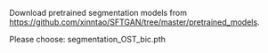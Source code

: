 Download pretrained segmentation models from https://github.com/xinntao/SFTGAN/tree/master/pretrained_models.

Please choose: segmentation_OST_bic.pth
